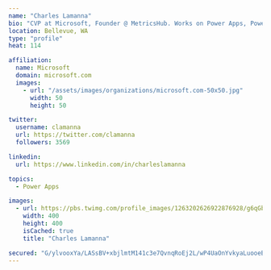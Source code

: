 ```yaml
---
name: "Charles Lamanna"
bio: "CVP at Microsoft, Founder @ MetricsHub. Works on Power Apps, Power Automate, Power Virtual Agent, Common Data Service and Dynamics 365."
location: Bellevue, WA
type: "profile"
heat: 114

affiliation:
  name: Microsoft
  domain: microsoft.com
  images:
    - url: "/assets/images/organizations/microsoft.com-50x50.jpg"
      width: 50
      height: 50

twitter:
  username: clamanna
  url: https://twitter.com/clamanna
  followers: 3569

linkedin:
  url: https://www.linkedin.com/in/charleslamanna

topics:
  - Power Apps

images:
  - url: https://pbs.twimg.com/profile_images/1263202626922876928/g6qGbHZ-_400x400.jpg
    width: 400
    height: 400
    isCached: true
    title: "Charles Lamanna"

secured: "G/ylvooxYa/LASsBV+xbjlmtM141c3e7QvnqRoEj2L/wP4UaOnYvkyaLuooeB6tX/NqrsNk4zesm698fNvuzKNme6S89rwtF22esGFXofpoBkGfQIlVG8UpMoJZVjH+9bqbEe4zHItjB6F03h7+inGR30RhFbOSFu1DSRxihFNicwjwbha1oERl4/J06dJ2WGDkz1cFba68F60nLMLn8sSWyAcCkzVbX0GVlSj4OrjE7RIRHf17RlLQQi2wsChhFT0/iaPpdhLb9y1UQIqD/vRAU+/sLQOoLqFqPy75HA6tpzwhkequdBIabcwtuMSUctGUn/c5O4K1MRNGnylSVQGHH3+3e5l2/D3QTjnkkW4vlrKG5I9EBHrGFBvZ/OlxVpxMHf17DZ7onKEcL4ZDh0krP1jG8odGj8PyOqAZtygM=;gb8kB6gUyxS3ycPqrEoh9w=="
---
```


